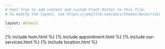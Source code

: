 ```yaml
---
# Feel free to add content and custom Front Matter to this file.
# To modify the layout, see https://jekyllrb.com/docs/themes/#overriding-theme-defaults

layout: default
---
```


{% include hom.html %}
{% include appointment.html %}
{% include our-services.html %}
{% include location.html %}
